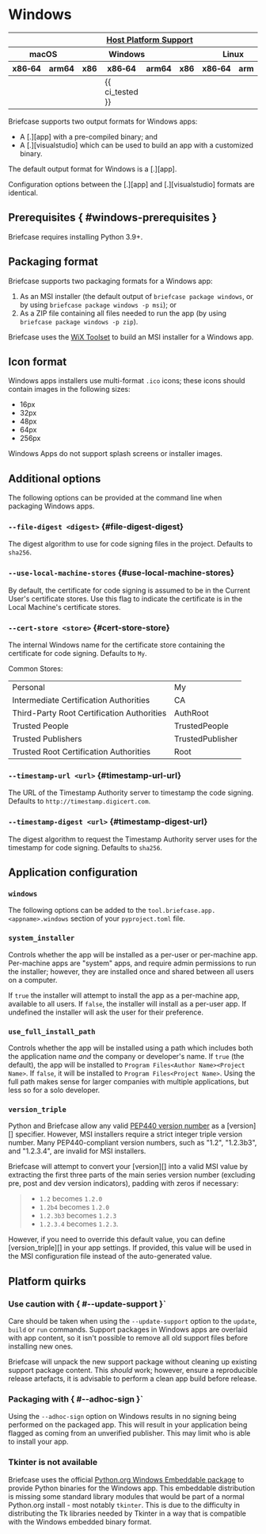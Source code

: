 # Windows

<table class="host-platform-support-table">
<colgroup>
<col style="width: 11%" />
<col style="width: 10%" />
<col style="width: 7%" />
<col style="width: 5%" />
<col style="width: 6%" />
<col style="width: 5%" />
<col style="width: 5%" />
<col style="width: 7%" />
<col style="width: 11%" />
<col style="width: 7%" />
<col style="width: 10%" />
</colgroup>
<thead>
<tr>
<th colspan="11"><a href="/reference/platforms/#platform-support-key">Host Platform Support</a></th>
</tr>
<tr>
<th colspan="2">macOS</th>
<th colspan="5">Windows</th>
<th colspan="4">Linux</th>
</tr>
<tr>
<th>x86‑64</th>
<th>arm64</th>
<th>x86</th>
<th colspan="2">x86‑64</th>
<th colspan="2">arm64</th>
<th>x86</th>
<th>x86‑64</th>
<th>arm</th>
<th>arm64</th>
</tr>
</thead>
<tbody>
<tr>
<td></td>
<td></td>
<td></td>
<td colspan="2">{{ ci_tested }}</td>
<td colspan="2"></td>
<td></td>
<td></td>
<td></td>
<td></td>
</tr>
</tbody>
</table>

Briefcase supports two output formats for Windows apps:

- A [.][app] with a pre-compiled binary;
  and
- A [.][visualstudio] which can be used to
  build an app with a customized binary.

The default output format for Windows is a [.][app].

Configuration options between the [.][app]
and [.][visualstudio] formats are
identical.

## Prerequisites  { #windows-prerequisites }

Briefcase requires installing Python 3.9+.

## Packaging format

Briefcase supports two packaging formats for a Windows app:

1.  As an MSI installer (the default output of
    `briefcase package windows`, or by using
    `briefcase package windows -p msi`); or
2.  As a ZIP file containing all files needed to run the app (by using
    `briefcase package windows -p zip`).

Briefcase uses the [WiX Toolset](https://www.firegiant.com/wixtoolset/)
to build an MSI installer for a Windows app.

## Icon format

Windows apps installers use multi-format `.ico` icons; these icons
should contain images in the following sizes:

- 16px
- 32px
- 48px
- 64px
- 256px

Windows Apps do not support splash screens or installer images.

## Additional options

The following options can be provided at the command line when packaging
Windows apps.

### `--file-digest <digest>` {#file-digest-digest}

The digest algorithm to use for code signing files in the project.
Defaults to `sha256`.

### `--use-local-machine-stores` {#use-local-machine-stores}

By default, the certificate for code signing is assumed to be in the
Current User's certificate stores. Use this flag to indicate the
certificate is in the Local Machine's certificate stores.

### `--cert-store <store>` {#cert-store-store}

The internal Windows name for the certificate store containing the
certificate for code signing. Defaults to `My`.

Common Stores:

|                                            |                  |
|--------------------------------------------|------------------|
| Personal                                   | My               |
| Intermediate Certification Authorities     | CA               |
| Third-Party Root Certification Authorities | AuthRoot         |
| Trusted People                             | TrustedPeople    |
| Trusted Publishers                         | TrustedPublisher |
| Trusted Root Certification Authorities     | Root             |

### `--timestamp-url <url>` {#timestamp-url-url}

The URL of the Timestamp Authority server to timestamp the code signing.
Defaults to `http://timestamp.digicert.com`.

### `--timestamp-digest <url>` {#timestamp-digest-url}

The digest algorithm to request the Timestamp Authority server uses for
the timestamp for code signing. Defaults to `sha256`.

## Application configuration

### `windows`

The following options can be added to the
`tool.briefcase.app.<appname>.windows` section of your `pyproject.toml`
file.

### `system_installer`

Controls whether the app will be installed as a per-user or per-machine
app. Per-machine apps are "system" apps, and require admin permissions
to run the installer; however, they are installed once and shared
between all users on a computer.

If `true` the installer will attempt to install the app as a per-machine
app, available to all users. If `false`, the installer will install as a
per-user app. If undefined the installer will ask the user for their
preference.

### `use_full_install_path`

Controls whether the app will be installed using a path which includes
both the application name *and* the company or developer's name. If
`true` (the default), the app will be installed to
`Program Files<Author Name><Project Name>`. If `false`, it will be
installed to `Program Files<Project Name>`. Using the full path makes
sense for larger companies with multiple applications, but less so for a
solo developer.

### `version_triple`

Python and Briefcase allow any valid [PEP440 version
number](https://peps.python.org/pep-0440/) as a
[version][] specifier. However, MSI
installers require a strict integer triple version number. Many
PEP440-compliant version numbers, such as "1.2", "1.2.3b3", and
"1.2.3.4", are invalid for MSI installers.

Briefcase will attempt to convert your [version][] into a valid MSI value by extracting the first three parts
of the main series version number (excluding pre, post and dev version
indicators), padding with zeros if necessary:

> - `1.2` becomes `1.2.0`
> - `1.2b4` becomes `1.2.0`
> - `1.2.3b3` becomes `1.2.3`
> - `1.2.3.4` becomes `1.2.3`.

However, if you need to override this default value, you can define
[version_triple][] in your app settings. If
provided, this value will be used in the MSI configuration file instead
of the auto-generated value.

## Platform quirks

### Use caution with  { #--update-support }`

Care should be taken when using the `--update-support` option to the
`update`, `build` or `run` commands. Support packages in Windows apps
are overlaid with app content, so it isn't possible to remove all old
support files before installing new ones.

Briefcase will unpack the new support package without cleaning up
existing support package content. This *should* work; however, ensure a
reproducible release artefacts, it is advisable to perform a clean app
build before release.

### Packaging with  { #--adhoc-sign }`

Using the `--adhoc-sign` option on Windows results in no signing being
performed on the packaged app. This will result in your application
being flagged as coming from an unverified publisher. This may limit who
is able to install your app.

### Tkinter is not available

Briefcase uses the official [Python.org Windows Embeddable
package](https://docs.python.org/3/using/windows.html#windows-embeddable)
to provide Python binaries for the Windows app. This embeddable
distribution is missing some standard library modules that would be part
of a normal Python.org install - most notably `tkinter`. This is due to
the difficulty in distributing the Tk libraries needed by Tkinter in a
way that is compatible with the Windows embedded binary format.
